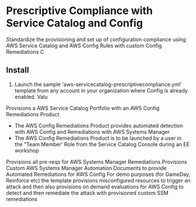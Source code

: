 <p align="center">
</p>

# Prescriptive Compliance with Service Catalog and Config

Standardize the provisioning and set up of configuration compliance using AWS Service Catalog and AWS Config Rules with custom Config Remediations C


## Install

1. Launch the sample 'aws-servicecatalog-prescriptivecompliance.yml' template from any account in your organization where Config is already enabled. Valu

Provisions a AWS Service Catalog Portfolio with an AWS Config Remediations Product.
   - The AWS Config Remediations Product provides automated detection with AWS Config and Remediations with AWS Systems Manager
   - The AWS Config Remediations Product is to be launched by a user in the "Team Member' Role from the Service Catalog Console during an EE workshop

Provisions all pre-reqs for AWS Systems Manager Remediations
Provisions Custom AWS Systems Manager Automation Documents to provide Automated Remediations for AWS Config
For demo purposes (for GameDay, Reinforce etc) the template provisions misconfigured resources to trigger an attack and then also provisions on demand evaluations for AWS Config to detect and then remediate the attack with provisioned custom SSM remediations






